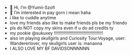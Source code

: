 - 👋 Hi, I’m @Yumii-Szofi
- 👀 I’m interested in pay gorn i mean haha 
- i like to cuddle anytime
- love my friends also like to make friends pls be my friendo
- pls do NOT copy my skins even if u do ad credits ty
- my pookie @sukuxey !!!!!!!!!!!!!!!!!!!!!!!!!!!!!!!!!!!!!!!!
- also im playing skullgirls and Curiosity Tour:Voyage, user:  Wandererlover, my skullgirls user is: manaona
- I ALSO LOVE MY BF DAVIDSONNNNNN 

<!---
Yumii-Szofi/Yumii-Szofi is a ✨ special ✨ repository because its `README.md` (this file) appears on your GitHub profile.
You can click the Preview link to take a look at your changes.
--->

